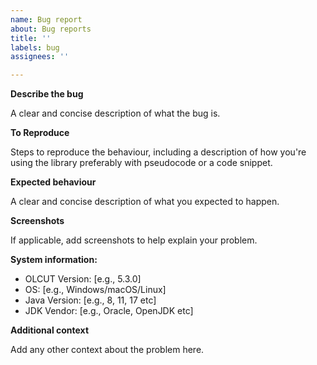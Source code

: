 ```yaml
---
name: Bug report
about: Bug reports
title: ''
labels: bug
assignees: ''

---
```


**Describe the bug**

A clear and concise description of what the bug is.

**To Reproduce**

Steps to reproduce the behaviour, including a description of how you're using the library preferably with pseudocode or a code snippet.

**Expected behaviour**

A clear and concise description of what you expected to happen.

**Screenshots**

If applicable, add screenshots to help explain your problem.

**System information:**

 - OLCUT Version: [e.g., 5.3.0]
 - OS: [e.g., Windows/macOS/Linux]
 - Java Version: [e.g., 8, 11, 17 etc]
 - JDK Vendor: [e.g., Oracle, OpenJDK etc]

**Additional context**

Add any other context about the problem here.
